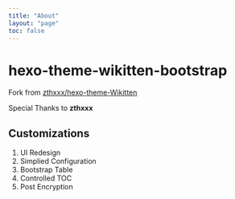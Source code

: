 ```yaml
---
title: "About"
layout: "page"
toc: false
---
```


# hexo-theme-wikitten-bootstrap

Fork from [zthxxx/hexo-theme-Wikitten](https://github.com/zthxxx/hexo-theme-Wikitten)

Special Thanks to **zthxxx**

## Customizations

1. UI Redesign 
2. Simplied Configuration 
3. Bootstrap Table
4. Controlled TOC
5. Post Encryption